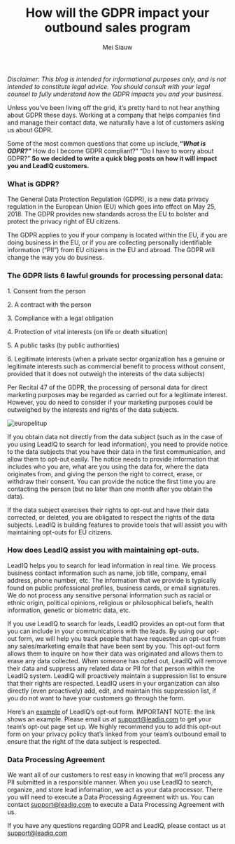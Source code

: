 ﻿---
title: How will the GDPR impact your outbound sales program
description: If you are working in prospecting, there is a pretty good chance you’re going to get an opportunity to pitch to prospects in person. With the fall events season starting to kick off in the next few weeks, I figured it’d be a good idea to jump into this topic. We have new BDRs going to their first events this month, so why not share our internal secrets with the world? If events are a battle, more than half the fight is won or loss before the event even starts. You need to be reaching out to prospects attending before the event even happens
coverImage: 
publishDate: Apr 30, 2018

author: Mei Siauw
authorProfile: Ryan O'Hara has been an early employee at several startups helping them with marketing and prospecting tactics, including Dyn who was acquired by Oracle for $600+ million in 2016. He's had prospecting campaigns featured in Fortune, Mashable, and TheNextWeb. Ryan specializes in branding, business development, prospecting, and coaching people on how to make good digital first impressions. He also mentors two accelerators, The Iron Yard and The Alpha Loft, and hosts The Prospecting Podcast.
authorImage: 
---

_Disclaimer: This blog is intended for informational purposes only, and is not intended to constitute legal advice. You should consult with your legal counsel to fully understand how the GDPR impacts you and your business._

Unless you’ve been living off the grid, it’s pretty hard to not hear anything about GDPR these days. Working at a company that helps companies find and manage their contact data, we naturally have a lot of customers asking us about GDPR.

Some of the most common questions that come up include,_**“What is GDPR?”**_ How do I become GDPR compliant?” “Do I have to worry about GDPR?” **So we decided to write a quick blog posts on how it will impact you and LeadIQ customers.**

### What is GDPR?

The General Data Protection Regulation (GDPR), is a new data privacy regulation in the European Union (EU) which goes into effect on May 25, 2018. The GDPR provides new standards across the EU to bolster and protect the privacy right of EU citizens.

The GDPR applies to you if your company is located within the EU, if you are doing business in the EU, or if you are collecting personally identifiable information (“PII”) from EU citizens in the EU and abroad. The GDPR will change the way you do business.

### The GDPR lists 6 lawful grounds for processing personal data:

1\. Consent from the person

2\. A contract with the person

3\. Compliance with a legal obligation

4\. Protection of vital interests (on life or death situation)

5\. A public tasks (by public authorities)

6\. Legitimate interests (when a private sector organization has a genuine or legitimate interests such as commercial benefit to process without consent, provided that it does not outweigh the interests of the data subjects)

Per Recital 47 of the GDPR, the processing of personal data for direct marketing purposes may be regarded as carried out for a legitimate interest. However, you do need to consider if your marketing purposes could be outweighed by the interests and rights of the data subjects.

![europelitup](/img/europelitup.jpg)

If you obtain data not directly from the data subject (such as in the case of you using LeadIQ to search for lead information), you need to provide notice to the data subjects that you have their data in the first communication, and allow them to opt-out easily. The notice needs to provide information that includes who you are, what are you using the data for, where the data originates from, and giving the person the right to correct, erase, or withdraw their consent. You can provide the notice the first time you are contacting the person (but no later than one month after you obtain the data).

If the data subject exercises their rights to opt-out and have their data corrected, or deleted, you are obligated to respect the rights of the data subjects. LeadIQ is building features to provide tools that will assist you with maintaining opt-outs for EU citizens.

### How does LeadIQ assist you with maintaining opt-outs.

LeadIQ helps you to search for lead information in real time. We process business contact information such as name, job title, company, email address, phone number, etc. The information that we provide is typically found on public professional profiles, business cards, or email signatures. We do not process any sensitive personal information such as racial or ethnic origin, political opinions, religious or philosophical beliefs, health information, genetic or biometric data, etc.

If you use LeadIQ to search for leads, LeadIQ provides an opt-out form that you can include in your communications with the leads. By using our opt-out form, we will help you track people that have requested an opt-out from any sales/marketing emails that have been sent by you. This opt-out form allows them to inquire on how their data was originated and allows them to erase any data collected. When someone has opted out, LeadIQ will remove their data and suppress any related data or PII for that person within the LeadIQ system. LeadIQ will proactively maintain a suppression list to ensure that their rights are respected. LeadIQ users in your organization can also directly (even proactively) add, edit, and maintain this suppression list, if you do not want to have your customers go through the form.

Here’s an [example](https://privacy-central.typeform.com/to/CIZlgP?team=xxxxx) of LeadIQ’s opt-out form. IMPORTANT NOTE: the link shows an example. Please email us at support@leadiq.com to get your team’s opt-out page set up. We highly recommend you to add this opt-out form on your privacy policy that’s linked from your team’s outbound email to ensure that the right of the data subject is respected.

### Data Processing Agreement

We want all of our customers to rest easy in knowing that we’ll process any PII submitted in a responsible manner. When you use LeadIQ to search, organize, and store lead information, we act as your data processor. There you will need to execute a Data Processing Agreement with us. You can contact support@leadiq.com to execute a Data Processing Agreement with us.

If you have any questions regarding GDPR and LeadIQ, please contact us at [support@leadiq.com](mailto:support@leadiq.com)
